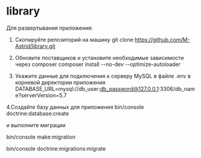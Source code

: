 # library

Для развертывания приложения:

1. Скопируйте репозиторий на машину
  git clone https://github.com/M-Astrid/library.git
  
2. Обновите поставщиков и установите необходимые зависимости через composer
  composer install --no-dev --optimize-autoloader

3. Укажите данные для подключения к серверу MySQL в файле .env в корневой директории приложения
  DATABASE_URL=mysql://db_user:db_password@127.0.0.1:3306/db_name?serverVersion=5.7

4.Создайте базу данных для приложения 
  bin/console doctrine:database:create

  и выполните миграции
  
  bin/console make:migration
  
  bin/console doctrine:migrations:migrate

